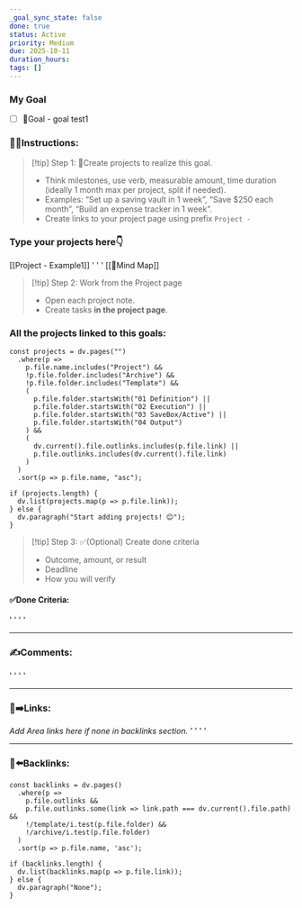 ```yaml
---
_goal_sync_state: false
done: true
status: Active
priority: Medium
due: 2025-10-11
duration_hours:
tags: []
---
```


### My Goal
- [ ] 🎯Goal - goal test1


### 👷‍♂️Instructions:
> [!tip] Step 1: 🚀Create projects to realize this goal.
> - Think milestones, use verb, measurable amount, time duration (ideally 1 month max per project, split if needed).
> - Examples: “Set up a saving vault in 1 week”, “Save $250 each month”, “Build an expense tracker in 1 week”.
> - Create links to your project page using prefix `Project - `

### Type your projects here👇
[[Project - Example1]]
'
'
'
[[🧠Mind Map]]


> [!tip] Step 2: Work from the Project page
> - Open each project note.
> - Create tasks **in the project page**.

### All the projects linked to this goals:
~~~dataviewjs
const projects = dv.pages("")
  .where(p =>
    p.file.name.includes("Project") &&
    !p.file.folder.includes("Archive") &&
    !p.file.folder.includes("Template") &&
    (
      p.file.folder.startsWith("01 Definition") ||
      p.file.folder.startsWith("02 Execution") ||
      p.file.folder.startsWith("03 SaveBox/Active") ||
      p.file.folder.startsWith("04 Output")
    ) &&
    (
      dv.current().file.outlinks.includes(p.file.link) ||
      p.file.outlinks.includes(dv.current().file.link)
    )
  )
  .sort(p => p.file.name, "asc");

if (projects.length) {
  dv.list(projects.map(p => p.file.link));
} else {
  dv.paragraph("Start adding projects! 😊");
}
~~~
> [!tip] Step 3: ✅(Optional) Create done criteria
> - Outcome, amount, or result
> - Deadline
> - How you will verify

#### ✅Done Criteria:
'
'
'
'
___
### ✍️Comments:
'
'
'
'
___

### 🔗➡️Links:
*Add Area links here if none in backlinks section.*
'
'
'
'
___
### 🔗⬅️Backlinks:
~~~dataviewjs
const backlinks = dv.pages()
  .where(p =>
    p.file.outlinks &&
    p.file.outlinks.some(link => link.path === dv.current().file.path) &&
    !/template/i.test(p.file.folder) &&
    !/archive/i.test(p.file.folder)
  )
  .sort(p => p.file.name, 'asc');

if (backlinks.length) {
  dv.list(backlinks.map(p => p.file.link));
} else {
  dv.paragraph("None");
}
~~~

